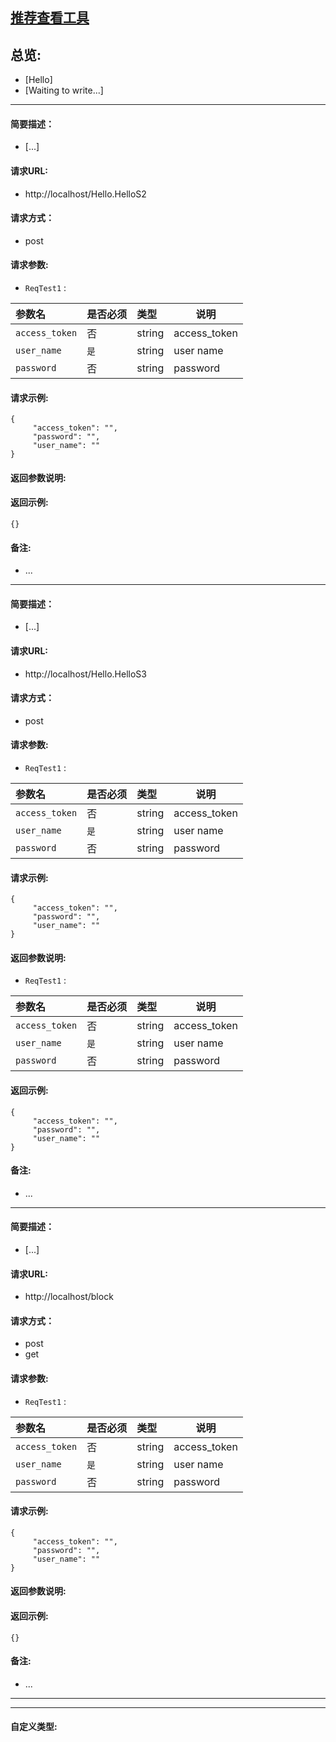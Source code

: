 

## [推荐查看工具](https://www.iminho.me/)

## 总览:
- [Hello]
- [Waiting to write...]

--------------------

#### 简要描述：

- [...]

#### 请求URL:

- http://localhost/Hello.HelloS2

#### 请求方式：

- post

#### 请求参数:

- ` ReqTest1 ` : 

|参数名|是否必须|类型|说明|
|:----    |:---|:----- |-----   |
|`access_token` | 否|string|access_token   |
|`user_name` | `是`|string|user name   |
|`password` | 否|string|password   |


#### 请求示例:
```
{
     "access_token": "",
     "password": "",
     "user_name": ""
}
```

#### 返回参数说明:


#### 返回示例:
	
```
{}
```

#### 备注:

- ...

--------------------

#### 简要描述：

- [...]

#### 请求URL:

- http://localhost/Hello.HelloS3

#### 请求方式：

- post

#### 请求参数:

- ` ReqTest1 ` : 

|参数名|是否必须|类型|说明|
|:----    |:---|:----- |-----   |
|`access_token` | 否|string|access_token   |
|`user_name` | `是`|string|user name   |
|`password` | 否|string|password   |


#### 请求示例:
```
{
     "access_token": "",
     "password": "",
     "user_name": ""
}
```

#### 返回参数说明:

- ` ReqTest1 ` : 

|参数名|是否必须|类型|说明|
|:----    |:---|:----- |-----   |
|`access_token` | 否|string|access_token   |
|`user_name` | `是`|string|user name   |
|`password` | 否|string|password   |


#### 返回示例:
	
```
{
     "access_token": "",
     "password": "",
     "user_name": ""
}
```

#### 备注:

- ...

--------------------

#### 简要描述：

- [...]

#### 请求URL:

- http://localhost/block

#### 请求方式：

- post
- get

#### 请求参数:

- ` ReqTest1 ` : 

|参数名|是否必须|类型|说明|
|:----    |:---|:----- |-----   |
|`access_token` | 否|string|access_token   |
|`user_name` | `是`|string|user name   |
|`password` | 否|string|password   |


#### 请求示例:
```
{
     "access_token": "",
     "password": "",
     "user_name": ""
}
```

#### 返回参数说明:


#### 返回示例:
	
```
{}
```

#### 备注:

- ...
	

--------------------
--------------------

#### 自定义类型:


